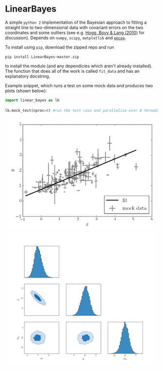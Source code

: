 # LinearBayes

A simple `python 2` implementation of the Bayesian approach to fitting a straight 
line to two-dimensional data with covariant errors on the two coordinates and some outliers 
(see e.g. [Hogg, Bovy & Lang (2010)](http://arxiv.org/abs/1008.4686) for discussion). Depends 
on `numpy`, `scipy`, `matplotlib` and [`emcee`](https://github.com/dfm/emcee).

To install using `pip`, download the zipped repo and run

`pip install LinearBayes-master.zip`

to install the module (and any dependicies which aren't already installed). The function that 
does all of the work is called `fit_data` and has an explanatory docstring.

Example snippet, which runs a test on some mock data and produces two plots (shown below):

```python
import linear_bayes as lb

lb.mock_test(nproc=8) #run the test case and parallelise over 8 threads

```

![Alt text](example_fit.png?raw=true)
![Alt text](example_triangle.png?raw=true)